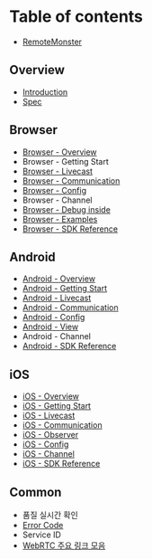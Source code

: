# Table of contents

* [RemoteMonster](README.md)

## Overview

* [Introduction](overview/introduction.md)
* [Spec](overview/spec.md)

## Browser

* [Browser - Overview](browser/browser-overview.md)
* Browser - Getting Start
* [Browser - Livecast](browser/browser-livecast.md)
* [Browser - Communication](browser/browser-communication.md)
* [Browser - Config](browser/browser-config.md)
* Browser - Channel
* [Browser - Debug inside](browser/browser-debug-inside.md)
* [Browser - Examples](browser/browser-examples.md)
* [Browser - SDK Reference](https://remotemonster.github.io/browser-sdk/doc/)

## Android

* [Android - Overview](android/android-overview.md)
* [Android - Getting Start](android/android-getting-start.md)
* [Android - Livecast](android/android-livecast.md)
* [Android - Communication](android/android-communication.md)
* [Android - Config](android/android-config.md)
* [Android - View](android/android-view.md)
* Android - Channel
* [Android - SDK Reference](https://remotemonster.github.io/android-sdk/)

## iOS

* [iOS - Overview](ios/ios-overview.md)
* [iOS - Getting Start](ios/ios-getting-start.md)
* [iOS - Livecast](ios/ios-livecast.md)
* [iOS - Communication](ios/ios-communication.md)
* [iOS - Observer](ios/ios-observer.md)
* [iOS - Config](ios/ios-config.md)
* [iOS - Channel](ios/ios-channel.md)
* [iOS - SDK Reference](https://remotemonster.github.io/remon-ios-sdk/)

## Common

* 품질 실시간 확인
* [Error Code](common/error-code.md)
* Service ID
* [WebRTC 주요 링크 모음](common/webrtc.md)

